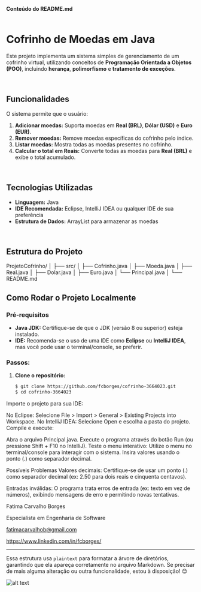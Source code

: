  <summary><b>Conteúdo do README.md</b></summary>

</br>

# Cofrinho de Moedas em Java

Este projeto implementa um sistema simples de gerenciamento de um cofrinho virtual, utilizando conceitos de **Programação Orientada a Objetos (POO)**, incluindo **herança**, **polimorfismo** e **tratamento de exceções**.

<br/>

## Funcionalidades

O sistema permite que o usuário:

1. **Adicionar moedas:** Suporta moedas em **Real (BRL)**, **Dólar (USD)** e **Euro (EUR)**.
2. **Remover moedas:** Remove moedas específicas do cofrinho pelo índice.
3. **Listar moedas:** Mostra todas as moedas presentes no cofrinho.
4. **Calcular o total em Reais:** Converte todas as moedas para **Real (BRL)** e exibe o total acumulado.

<br/>

## Tecnologias Utilizadas

- **Linguagem:** Java
- **IDE Recomendada:** Eclipse, IntelliJ IDEA ou qualquer IDE de sua preferência
- **Estrutura de Dados:** ArrayList para armazenar as moedas

</br>

## Estrutura do Projeto

ProjetoCofrinho/
│
├── src/
│   ├── Cofrinho.java
│   ├── Moeda.java
│   ├── Real.java
│   ├── Dolar.java
│   ├── Euro.java
│   └── Principal.java
│
└── README.md

## Como Rodar o Projeto Localmente

### Pré-requisitos

- **Java JDK:** Certifique-se de que o JDK (versão 8 ou superior) esteja instalado.
- **IDE:** Recomenda-se o uso de uma IDE como **Eclipse** ou **IntelliJ IDEA**, mas você pode usar o terminal/console, se preferir.

### Passos:

1. **Clone o repositório:**
   ```bash
   $ git clone https://github.com/fcborges/cofrinho-3664023.git
   $ cd cofrinho-3664023

Importe o projeto para sua IDE:

No Eclipse:
Selecione File > Import > General > Existing Projects into Workspace.
No IntelliJ IDEA:
Selecione Open e escolha a pasta do projeto.
Compile e execute:

Abra o arquivo Principal.java.
Execute o programa através do botão Run (ou pressione Shift + F10 no IntelliJ).
Teste o menu interativo:
Utilize o menu no terminal/console para interagir com o sistema. Insira valores usando o ponto (.) como separador decimal.

Possíveis Problemas
Valores decimais: Certifique-se de usar um ponto (.) como separador decimal (ex: 2.50 para dois reais e cinquenta centavos).

Entradas inválidas: O programa trata erros de entrada (ex: texto em vez de números), exibindo mensagens de erro e permitindo novas tentativas.


Fatima Carvalho Borges

Especialista em Engenharia de Software

fatimacarvalhob@gmail.com

https://www.linkedin.com/in/fcborges/


---

Essa estrutura usa `plaintext` para formatar a árvore de diretórios, garantindo que ela apareça corretamente no arquivo Markdown. Se precisar de mais alguma alteração ou outra funcionalidade, estou à disposição! 😊




![alt text](image.png)
